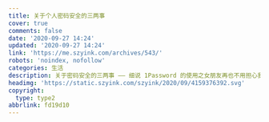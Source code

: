 ```yaml
---
title: 关于个人密码安全的三两事
cover: true
comments: false
date: '2020-09-27 14:24'
updated: '2020-09-27 14:24'
link: 'https://me.szyink.com/archives/543/'
robots: 'noindex, nofollow'
categories: 生活
description: 关于密码安全的三两事 —— 细说 1Password 的使用之女朋友再也不用担心我忘记密码了~
headimg: 'https://static.szyink.com/szyink/2020/09/4159376392.svg'
copyright:
  type: type2
abbrlink: fd19d10
---
```

